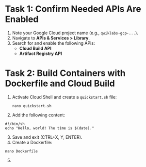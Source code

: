# Task 1: Confirm Needed APIs Are Enabled

1. Note your Google Cloud project name (e.g., `qwiklabs-gcp-...`).
2. Navigate to **APIs & Services > Library**.
3. Search for and enable the following APIs:
   - **Cloud Build API**
   - **Artifact Registry API**

# Task 2: Build Containers with Dockerfile and Cloud Build

1. Activate Cloud Shell and create a `quickstart.sh` file:
   ```
   nano quickstart.sh
2. Add the following content:
```
#!/bin/sh
echo "Hello, world! The time is $(date)."
```
3. Save and exit (CTRL+X, Y, ENTER).
4. Create a Dockerfile:
```
nano Dockerfile
```
5. 
